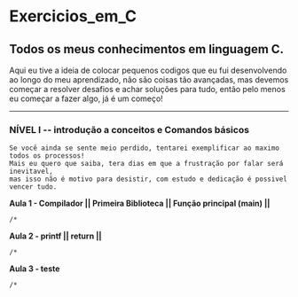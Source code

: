 # Exercicios_em_C
 ## **Todos os meus conhecimentos em linguagem C.**
 
 Aqui eu tive a ideia de colocar pequenos codigos que eu fui desenvolvendo 
 ao longo do meu aprendizado, não são coisas tão avançadas, mas devemos 
 começar a resolver desafios e achar soluções para tudo, então pelo menos 
 eu começar a fazer algo, já é um começo!  
 _____________________________________________________________________________

### **NÍVEL I -- introdução a conceitos e Comandos básicos**

    Se você ainda se sente meio perdido, tentarei exemplificar ao maximo todos os processos!
    Mais eu quero que saiba, tera dias em que a frustração por falar será inevitavel, 
    mas isso não é motivo para desistir, com estudo e dedicação é possivel vencer tudo.  

**Aula 1 - Compilador || Primeira Biblioteca || Função principal (main) ||**


    /* 


**Aula 2 -  printf || return ||** 

    /* 


**Aula 3 - teste** 

    /* 



